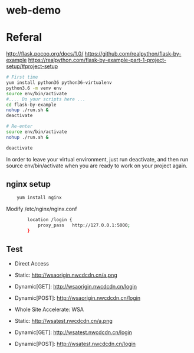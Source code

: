 # web-demo




# Referal
http://flask.pocoo.org/docs/1.0/
https://github.com/realpython/flask-by-example
https://realpython.com/flask-by-example-part-1-project-setup/#project-setup

```Bash
# First time
yum install python36 python36-virtualenv
python3.6 -m venv env
source env/bin/activate
#.... Do your scripts here ...
cd flask-by-example
nohup ./run.sh &
deactivate

# Re-enter
source env/bin/activate
nohup ./run.sh &

deactivate
```
In order to leave your virtual environment, just run deactivate, and then run source env/bin/activate when you are ready to work on your project again.


## nginx setup
```Bash
	yum install nginx
```
Modify /etc/nginx/nginx.conf
```Bash
        location /login {
            proxy_pass   http://127.0.0.1:5000;
        }
````


## Test
- Direct Access
 - Static: http://wsaorigin.nwcdcdn.cn/a.png
 - Dynamic[GET]: http://wsaorigin.nwcdcdn.cn/login
 - Dynamic[POST]: http://wsaorigin.nwcdcdn.cn/login

- Whole Site Accelerate: WSA
 - Static: http://wsatest.nwcdcdn.cn/a.png
 - Dynamic[GET]: http://wsatest.nwcdcdn.cn/login
 - Dynamic[POST]: http://wsatest.nwcdcdn.cn/login

